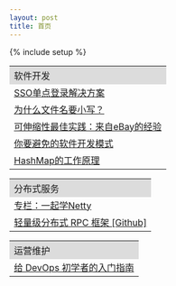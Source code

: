 ```yaml
---
layout: post
title: 首页
---
```


{% include setup %}

<style>
#contents {padding-top: 30px;}
.subject {display: none;}
.wrapper table th, .wrapper table td {padding: 4px 8px;}

tr.r td ul {padding-left: 0px;}
tr.r td ul li {float:left; list-style: none; margin-right: 10px;}

tr.t td {padding: 0px 0px;}
tr.t td span {display: block; background-color: #dcdcdc; padding: 4px 8px;}

</style>

<table>
    <tr class="t">
        <td>
            <span>软件开发</span>
        </td>
    </tr>
    <tr>
        <td><a href="http://www.blogjava.net/Jack2007/archive/2014/09/16/191795.html" target="_blank">SSO单点登录解决方案</a></td>
    </tr>
    <tr>
        <td><a href="http://www.ruanyifeng.com/blog/2017/02/filename-should-be-lowercase.html" target="_blank">为什么文件名要小写？</a></td>
    </tr>
    <tr>
        <td><a href="http://www.blogjava.net/Jack2007/archive/2008/10/12/233852.html" target="_blank">可伸缩性最佳实践：来自eBay的经验</a></td>
    </tr>
    <tr>
        <td><a href="http://mp.weixin.qq.com/s?__biz=MzA3NDM0ODQwMw==&mid=402343575&idx=1&sn=cf5bd19b7eb979c0904692475c5f997d&scene=21#wechat_redirect" target="_blank">你要避免的软件开发模式</a></td>
    </tr>
    <tr>
        <td><a href="http://www.admin10000.com/document/3322.html" target="_blank">HashMap的工作原理</a></td>
    </tr>
</table>

<table>
    <tr class="t">
        <td>
            <span>分布式服务</span>
        </td>
    </tr>
    <tr>
        <td>
            <a href="http://blog.csdn.net/column/details/enjoynetty.html" target="_blank">
                专栏：一起学Netty
            </a>
        </td>
    </tr>
    <tr>
        <td>
            <a href="https://my.oschina.net/huangyong/blog/361751" target="_blank">
                轻量级分布式 RPC 框架
            </a>            
            <a href="http://git.oschina.net/huangyong/rpc" target="_blank">
                [Github]
            </a>
        </td>
    </tr>
</table>

<table>
    <tr class="t">
        <td>
            <span>运营维护</span>
        </td>
    </tr>
    <tr>
        <td>
            <a href="http://blog.csdn.net/FIRim/article/details/52681704" target="_blank">
                给 DevOps 初学者的入门指南
            </a>
        </td>
    </tr>
</table>